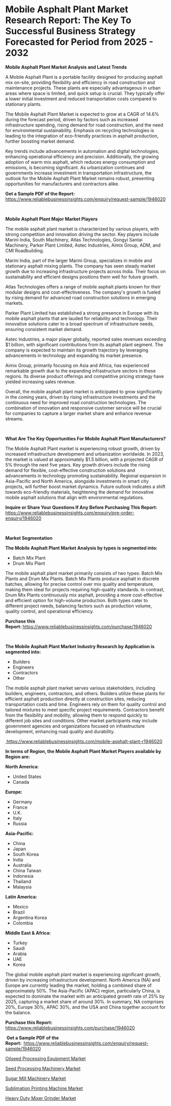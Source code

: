 <p><h1>Mobile Asphalt Plant Market Research Report: The Key To Successful Business Strategy Forecasted for Period from 2025 - 2032</h1></p><p><strong>Mobile Asphalt Plant Market Analysis and Latest Trends</strong></p>
<p><p>A Mobile Asphalt Plant is a portable facility designed for producing asphalt mix on-site, providing flexibility and efficiency in road construction and maintenance projects. These plants are especially advantageous in urban areas where space is limited, and quick setup is crucial. They typically offer a lower initial investment and reduced transportation costs compared to stationary plants.</p><p>The Mobile Asphalt Plant Market is expected to grow at a CAGR of 14.6% during the forecast period, driven by factors such as increased infrastructure spending, rising demand for road construction, and the need for environmental sustainability. Emphasis on recycling technologies is leading to the integration of eco-friendly practices in asphalt production, further boosting market demand. </p><p>Key trends include advancements in automation and digital technologies, enhancing operational efficiency and precision. Additionally, the growing adoption of warm mix asphalt, which reduces energy consumption and emissions, is becoming significant. As urbanization continues and governments increase investment in transportation infrastructure, the outlook for the Mobile Asphalt Plant Market remains robust, presenting opportunities for manufacturers and contractors alike.</p></p>
<p><strong>Get a Sample PDF of the Report:&nbsp;</strong> <a href="https://www.reliablebusinessinsights.com/enquiry/request-sample/1946020?utm_campaign=84&utm_medium=2&utm_source=Github&utm_content=ia&utm_term=17022025&utm_id=mobile-asphalt-plant">https://www.reliablebusinessinsights.com/enquiry/request-sample/1946020</a></p>
<p>&nbsp;</p>
<p><strong>Mobile Asphalt Plant Major Market Players</strong></p>
<p><p>The mobile asphalt plant market is characterized by various players, with strong competition and innovation driving the sector. Key players include Marini India, South Machinery, Atlas Technologies, Gongyi Santai Machinery, Parker Plant Limited, Astec Industries, Aimix Group, ADM, and CMI Roadbuilding.</p><p>Marini India, part of the larger Marini Group, specializes in mobile and stationary asphalt mixing plants. The company has seen steady market growth due to increasing infrastructure projects across India. Their focus on sustainability and efficient designs positions them well for future growth.</p><p>Atlas Technologies offers a range of mobile asphalt plants known for their modular designs and cost-effectiveness. The company's growth is fueled by rising demand for advanced road construction solutions in emerging markets. </p><p>Parker Plant Limited has established a strong presence in Europe with its mobile asphalt plants that are lauded for reliability and technology. Their innovative solutions cater to a broad spectrum of infrastructure needs, ensuring consistent market demand.</p><p>Astec Industries, a major player globally, reported sales revenues exceeding $1 billion, with significant contributions from its asphalt plant segment. The company is expected to maintain its growth trajectory by leveraging advancements in technology and expanding its market presence.</p><p>Aimix Group, primarily focusing on Asia and Africa, has experienced remarkable growth due to the expanding infrastructure sectors in these regions. Its diverse product offerings and competitive pricing strategy have yielded increasing sales revenue.</p><p>Overall, the mobile asphalt plant market is anticipated to grow significantly in the coming years, driven by rising infrastructure investments and the continuous need for improved road construction technologies. The combination of innovation and responsive customer service will be crucial for companies to capture a larger market share and enhance revenue streams.</p></p>
<p>&nbsp;</p>
<p><strong>What Are The Key Opportunities For Mobile Asphalt Plant Manufacturers?</strong></p>
<p><p>The Mobile Asphalt Plant market is experiencing robust growth, driven by increased infrastructure development and urbanization worldwide. In 2023, the market is valued at approximately $1.5 billion, with a projected CAGR of 5% through the next five years. Key growth drivers include the rising demand for flexible, cost-effective construction solutions and advancements in technology promoting sustainability. Regional expansion in Asia-Pacific and North America, alongside investments in smart city projects, will further boost market dynamics. Future outlook indicates a shift towards eco-friendly materials, heightening the demand for innovative mobile asphalt solutions that align with environmental regulations.</p></p>
<p><strong>Inquire or Share Your Questions If Any Before Purchasing This Report:</strong> <a href="https://www.reliablebusinessinsights.com/enquiry/pre-order-enquiry/1946020?utm_campaign=84&utm_medium=2&utm_source=Github&utm_content=ia&utm_term=17022025&utm_id=mobile-asphalt-plant">https://www.reliablebusinessinsights.com/enquiry/pre-order-enquiry/1946020</a></p>
<p>&nbsp;</p>
<p><strong>Market Segmentation</strong></p>
<p><strong>The Mobile Asphalt Plant Market Analysis by types is segmented into:</strong></p>
<p><ul><li>Batch Mix Plant</li><li>Drum Mix Plant</li></ul></p>
<p><p>The mobile asphalt plant market primarily consists of two types: Batch Mix Plants and Drum Mix Plants. Batch Mix Plants produce asphalt in discrete batches, allowing for precise control over mix quality and temperature, making them ideal for projects requiring high-quality standards. In contrast, Drum Mix Plants continuously mix asphalt, providing a more cost-effective and efficient option for high-volume production. Both types cater to different project needs, balancing factors such as production volume, quality control, and operational efficiency.</p></p>
<p><strong>Purchase this Report:&nbsp;</strong><a href="https://www.reliablebusinessinsights.com/purchase/1946020?utm_campaign=84&utm_medium=2&utm_source=Github&utm_content=ia&utm_term=17022025&utm_id=mobile-asphalt-plant">https://www.reliablebusinessinsights.com/purchase/1946020</a></p>
<p>&nbsp;</p>
<p><strong>The Mobile Asphalt Plant Market Industry Research by Application is segmented into:</strong></p>
<p><ul><li>Builders</li><li>Engineers</li><li>Contractors</li><li>Other</li></ul></p>
<p><p>The mobile asphalt plant market serves various stakeholders, including builders, engineers, contractors, and others. Builders utilize these plants for efficient asphalt production directly at construction sites, reducing transportation costs and time. Engineers rely on them for quality control and tailored mixtures to meet specific project requirements. Contractors benefit from the flexibility and mobility, allowing them to respond quickly to different job sites and conditions. Other market participants may include government agencies and organizations focused on infrastructure development, enhancing road quality and durability.</p></p>
<p><a href="https://www.reliablebusinessinsights.com/mobile-asphalt-plant-r1946020?utm_campaign=84&utm_medium=2&utm_source=Github&utm_content=ia&utm_term=17022025&utm_id=mobile-asphalt-plant">&nbsp;https://www.reliablebusinessinsights.com/mobile-asphalt-plant-r1946020</a></p>
<p><strong>In terms of Region, the Mobile Asphalt Plant Market Players available by Region are:</strong></p>
<p>
    <p> <strong> North America: </strong>
        <ul>
            <li>United States</li>
            <li>Canada</li>
        </ul>
        </p> 
    <p> <strong> Europe: </strong>
        <ul>
            <li>Germany</li>
            <li>France</li>
            <li>U.K.</li>
            <li>Italy</li>
            <li>Russia</li>
        </ul>
        </p> 
    <p> <strong> Asia-Pacific: </strong>
        <ul>
            <li>China</li>
            <li>Japan</li>
            <li>South Korea</li>
            <li>India</li>
            <li>Australia</li>
            <li>China Taiwan</li>
            <li>Indonesia</li>
            <li>Thailand</li>
            <li>Malaysia</li>
        </ul>
        </p> 
    <p> <strong> Latin America: </strong>
        <ul>
            <li>Mexico</li>
            <li>Brazil</li>
            <li>Argentina Korea</li>
            <li>Colombia</li>
        </ul>
        </p> 
    <p> <strong> Middle East & Africa: </strong>
        <ul>
            <li>Turkey</li>
            <li>Saudi</li>
            <li>Arabia</li>
            <li>UAE</li>
            <li>Korea</li>
        </ul>
    </p>
    </p>
<p><p>The global mobile asphalt plant market is experiencing significant growth, driven by increasing infrastructure development. North America (NA) and Europe are currently leading the market, holding a combined share of approximately 50%. The Asia-Pacific (APAC) region, particularly China, is expected to dominate the market with an anticipated growth rate of 25% by 2025, capturing a market share of around 30%. In summary, NA comprises 20%, Europe 30%, APAC 30%, and the USA and China together account for the balance.</p></p>
<p><strong>Purchase this Report: </strong><a href="https://www.reliablebusinessinsights.com/purchase/1946020?utm_campaign=84&utm_medium=2&utm_source=Github&utm_content=ia&utm_term=17022025&utm_id=mobile-asphalt-plant">https://www.reliablebusinessinsights.com/purchase/1946020</a></p>
<p>&nbsp;<strong>Get a Sample PDF of the Report:&nbsp;&nbsp;</strong><a href="https://www.reliablebusinessinsights.com/enquiry/request-sample/1946020?utm_campaign=84&utm_medium=2&utm_source=Github&utm_content=ia&utm_term=17022025&utm_id=mobile-asphalt-plant">https://www.reliablebusinessinsights.com/enquiry/request-sample/1946020</a></p>
<p><strong></strong></p>
<p><p><a href="https://github.com/geyangvayora/Market-Research-Report-List-1/blob/main/oilseed-processing-equipment-market.md?utm_campaign=84&utm_medium=2&utm_source=Github&utm_content=ia&utm_term=17022025&utm_id=mobile-asphalt-plant">Oilseed Processing Equipment Market</a></p><p><a href="https://github.com/saklpelzami95/Market-Research-Report-List-1/blob/main/seed-processing-machinery-market.md?utm_campaign=84&utm_medium=2&utm_source=Github&utm_content=ia&utm_term=17022025&utm_id=mobile-asphalt-plant">Seed Processing Machinery Market</a></p><p><a href="https://github.com/beroxiluwaya/Market-Research-Report-List-1/blob/main/sugar-mill-machinery-market.md?utm_campaign=84&utm_medium=2&utm_source=Github&utm_content=ia&utm_term=17022025&utm_id=mobile-asphalt-plant">Sugar Mill Machinery Market</a></p><p><a href="https://github.com/zeigounjoom/Market-Research-Report-List-1/blob/main/sublimation-printing-machine-market.md?utm_campaign=84&utm_medium=2&utm_source=Github&utm_content=ia&utm_term=17022025&utm_id=mobile-asphalt-plant">Sublimation Printing Machine Market</a></p><p><a href="https://github.com/milolohusami/Market-Research-Report-List-1/blob/main/heavy-duty-mixer-grinder-market.md?utm_campaign=84&utm_medium=2&utm_source=Github&utm_content=ia&utm_term=17022025&utm_id=mobile-asphalt-plant">Heavy Duty Mixer Grinder Market</a></p></p>